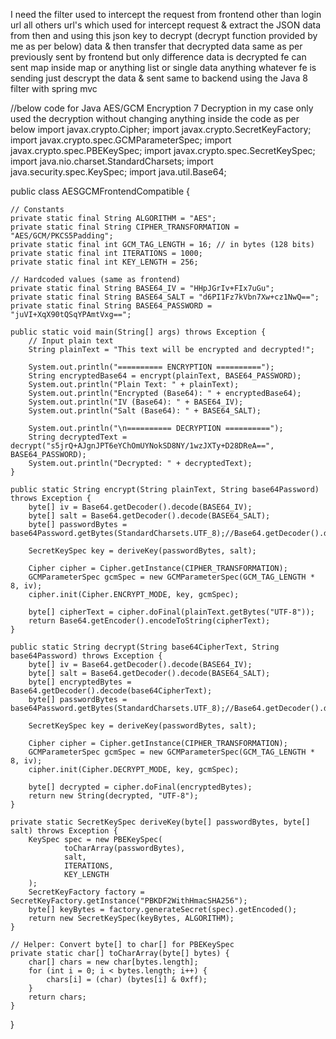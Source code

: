 I need the filter used to intercept the request from frontend other than login url all others url's which used for intercept request & extract the JSON data from then and using this json key to decrypt (decrypt function provided by me as per below) data & then transfer that decrypted data same as per previously sent by frontend but only difference data is decrypted fe can sent map inside map or anything list or single data anything whatever fe is sending just descrypt the data & sent same to backend using the Java 8 filter with spring mvc 


//below code for Java AES/GCM Encryption 7 Decryption in my case only used the decryption without changing anything inside the code as per below
import javax.crypto.Cipher;
import javax.crypto.SecretKeyFactory;
import javax.crypto.spec.GCMParameterSpec;
import javax.crypto.spec.PBEKeySpec;
import javax.crypto.spec.SecretKeySpec;
import java.nio.charset.StandardCharsets;
import java.security.spec.KeySpec;
import java.util.Base64;

public class AESGCMFrontendCompatible {

    // Constants
    private static final String ALGORITHM = "AES";
    private static final String CIPHER_TRANSFORMATION = "AES/GCM/PKCS5Padding";
    private static final int GCM_TAG_LENGTH = 16; // in bytes (128 bits)
    private static final int ITERATIONS = 1000;
    private static final int KEY_LENGTH = 256;

    // Hardcoded values (same as frontend)
    private static final String BASE64_IV = "HHpJGrIv+FIx7uGu";
    private static final String BASE64_SALT = "d6PI1Fz7kVbn7Xw+cz1NwQ==";
    private static final String BASE64_PASSWORD = "juVI+XqX90tQSqYPAmtVxg==";

    public static void main(String[] args) throws Exception {
        // Input plain text
        String plainText = "This text will be encrypted and decrypted!";

        System.out.println("========== ENCRYPTION ==========");
        String encryptedBase64 = encrypt(plainText, BASE64_PASSWORD);
        System.out.println("Plain Text: " + plainText);
        System.out.println("Encrypted (Base64): " + encryptedBase64);
        System.out.println("IV (Base64): " + BASE64_IV);
        System.out.println("Salt (Base64): " + BASE64_SALT);

        System.out.println("\n========== DECRYPTION ==========");
        String decryptedText = decrypt("s5jrQ+AJgnJPT6eYChOmUYNokSD8NY/1wzJXTy+D28DReA==", BASE64_PASSWORD);
        System.out.println("Decrypted: " + decryptedText);
    }

    public static String encrypt(String plainText, String base64Password) throws Exception {
        byte[] iv = Base64.getDecoder().decode(BASE64_IV);
        byte[] salt = Base64.getDecoder().decode(BASE64_SALT);
        byte[] passwordBytes =  base64Password.getBytes(StandardCharsets.UTF_8);//Base64.getDecoder().decode(base64Password);

        SecretKeySpec key = deriveKey(passwordBytes, salt);

        Cipher cipher = Cipher.getInstance(CIPHER_TRANSFORMATION);
        GCMParameterSpec gcmSpec = new GCMParameterSpec(GCM_TAG_LENGTH * 8, iv);
        cipher.init(Cipher.ENCRYPT_MODE, key, gcmSpec);

        byte[] cipherText = cipher.doFinal(plainText.getBytes("UTF-8"));
        return Base64.getEncoder().encodeToString(cipherText);
    }

    public static String decrypt(String base64CipherText, String base64Password) throws Exception {
        byte[] iv = Base64.getDecoder().decode(BASE64_IV);
        byte[] salt = Base64.getDecoder().decode(BASE64_SALT);
        byte[] encryptedBytes = Base64.getDecoder().decode(base64CipherText);
        byte[] passwordBytes = base64Password.getBytes(StandardCharsets.UTF_8);//Base64.getDecoder().decode(base64Password);

        SecretKeySpec key = deriveKey(passwordBytes, salt);

        Cipher cipher = Cipher.getInstance(CIPHER_TRANSFORMATION);
        GCMParameterSpec gcmSpec = new GCMParameterSpec(GCM_TAG_LENGTH * 8, iv);
        cipher.init(Cipher.DECRYPT_MODE, key, gcmSpec);

        byte[] decrypted = cipher.doFinal(encryptedBytes);
        return new String(decrypted, "UTF-8");
    }

    private static SecretKeySpec deriveKey(byte[] passwordBytes, byte[] salt) throws Exception {
        KeySpec spec = new PBEKeySpec(
                toCharArray(passwordBytes),
                salt,
                ITERATIONS,
                KEY_LENGTH
        );
        SecretKeyFactory factory = SecretKeyFactory.getInstance("PBKDF2WithHmacSHA256");
        byte[] keyBytes = factory.generateSecret(spec).getEncoded();
        return new SecretKeySpec(keyBytes, ALGORITHM);
    }

    // Helper: Convert byte[] to char[] for PBEKeySpec
    private static char[] toCharArray(byte[] bytes) {
        char[] chars = new char[bytes.length];
        for (int i = 0; i < bytes.length; i++) {
            chars[i] = (char) (bytes[i] & 0xff);
        }
        return chars;
    }
}

